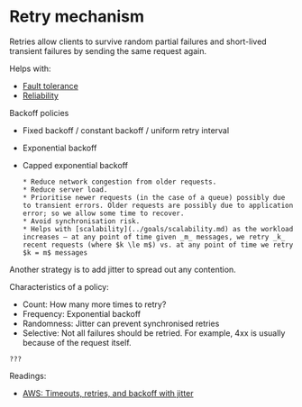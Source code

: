 # Retry mechanism

Retries allow clients to survive random partial failures and short-lived transient failures by sending the same request again.

Helps with:
- [Fault tolerance](../goals/fault-tolerance.md)
- [Reliability](../goals/reliability.md)

Backoff policies
* Fixed backoff / constant backoff / uniform retry interval
* Exponential backoff
* Capped exponential backoff

  ~~~admonish question title="Why prefer exponential backoff to fixed backoff?"
  * Reduce network congestion from older requests.
  * Reduce server load.
  * Prioritise newer requests (in the case of a queue) possibly due to transient errors. Older requests are possibly due to application error; so we allow some time to recover.
  * Avoid synchronisation risk.
  * Helps with [scalability](../goals/scalability.md) as the workload increases — at any point of time given _m_ messages, we retry _k_ recent requests (where $k \le m$) vs. at any point of time we retry $k = m$ messages
  ~~~

Another strategy is to add jitter to spread out any contention.

Characteristics of a policy:
- Count: How many more times to retry?
- Frequency: Exponential backoff
- Randomness: Jitter can prevent synchronised retries
- Selective: Not all failures should be retried. For example, 4xx is usually because of the request itself.

~~~admonish question title="What about synchronised retries?"
???
~~~

Readings:
* [AWS: Timeouts, retries, and backoff with jitter](https://aws.amazon.com/builders-library/timeouts-retries-and-backoff-with-jitter/)

